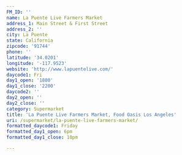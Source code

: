 ```yaml
---
FM_ID: ''
name: La Puente Live Farmers Market
address_1: Main Street & First Street
address_2: ''
city: La Puente
state: California
zipcode: '91744'
phone: ''
latitude: '34.0201'
longitude: '-117.9523'
website: 'http://www.lapuentelive.com/'
daycode1: Fri
day1_open: '1800'
day1_close: '2200'
daycode2: ''
day2_open: ''
day2_close: ''
category: Supermarket
title: 'La Puente Live Farmers Market, Food Oasis Los Angeles'
uri: /supermarket/la-puente-live-farmers-market/
formatted_daycode1: Friday
formatted_day1_open: 6pm
formatted_day1_close: 10pm

---
```

